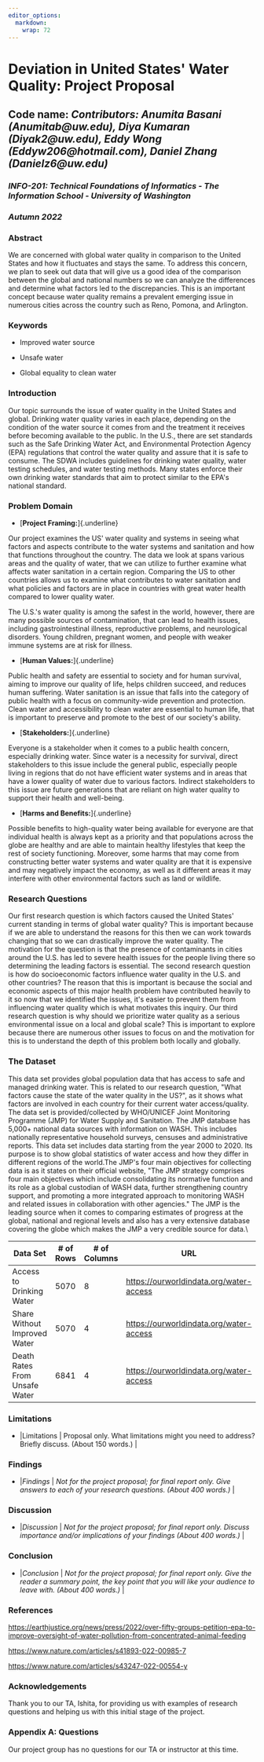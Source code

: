 ```yaml
---
editor_options:
  markdown:
    wrap: 72
---
```


# Deviation in United States' Water Quality: Project Proposal

## Code name: *Contributors: Anumita Basani (Anumitab\@uw.edu), Diya Kumaran (Diyak2\@uw.edu), Eddy Wong (Eddyw206\@hotmail.com), Daniel Zhang (Danielz6\@uw.edu)*

### *INFO-201: Technical Foundations of Informatics - The Information School - University of Washington*

### *Autumn 2022*

### **Abstract**

We are concerned with global water quality in comparison to the United
States and how it fluctuates and stays the same. To address this
concern, we plan to seek out data that will give us a good idea of the
comparison between the global and national numbers so we can analyze the
differences and determine what factors led to the discrepancies. This is
an important concept because water quality remains a prevalent emerging
issue in numerous cities across the country such as Reno, Pomona, and
Arlington.

### Keywords

-   Improved water source

-   Unsafe water

-   Global equality to clean water

### Introduction

Our topic surrounds the issue of water quality in the United States and
global. Drinking water quality varies in each place, depending on the
condition of the water source it comes from and the treatment it
receives before becoming available to the public. In the U.S., there are
set standards such as the Safe Drinking Water Act, and Environmental
Protection Agency (EPA) regulations that control the water quality and
assure that it is safe to consume. The SDWA includes guidelines for
drinking water quality, water testing schedules, and water testing
methods. Many states enforce their own drinking water standards that aim
to protect similar to the EPA's national standard.

### **Problem Domain**

-   [**Project Framing:**]{.underline}

Our project examines the US' water quality and systems in seeing what
factors and aspects contribute to the water systems and sanitation and
how that functions throughout the country. The data we look at spans
various areas and the quality of water, that we can utilize to further
examine what affects water sanitation in a certain region. Comparing the
US to other countries allows us to examine what contributes to water
sanitation and what policies and factors are in place in countries with
great water health compared to lower quality water.

The U.S.'s water quality is among the safest in the world, however,
there are many possible sources of contamination, that can lead to
health issues, including gastrointestinal illness, reproductive
problems, and neurological disorders. Young children, pregnant women,
and people with weaker immune systems are at risk for illness.

-   [**Human Values:**]{.underline}

Public health and safety are essential to society and for human
survival, aiming to improve our quality of life, helps children succeed,
and reduces human suffering. Water sanitation is an issue that falls
into the category of public health with a focus on community-wide
prevention and protection. Clean water and accessibility to clean water
are essential to human life, that is important to preserve and promote
to the best of our society's ability.

-   [**Stakeholders:**]{.underline}

Everyone is a stakeholder when it comes to a public health concern,
especially drinking water. Since water is a necessity for survival,
direct stakeholders to this issue include the general public, especially
people living in regions that do not have efficient water systems and in
areas that have a lower quality of water due to various factors.
Indirect stakeholders to this issue are future generations that are
reliant on high water quality to support their health and well-being.

-   [**Harms and Benefits:**]{.underline}

Possible benefits to high-quality water being available for everyone are
that individual health is always kept as a priority and that populations
across the globe are healthy and are able to maintain healthy lifestyles
that keep the rest of society functioning. Moreover, some harms that may
come from constructing better water systems and water quality are that
it is expensive and may negatively impact the economy, as well as it
different areas it may interfere with other environmental factors such
as land or wildlife.

### Research Questions

Our first research question is which factors caused the United States'
current standing in terms of global water quality? This is important
because if we are able to understand the reasons for this then we can
work towards changing that so we can drastically improve the water
quality. The motivation for the question is that the presence of
contaminants in cities around the U.S. has led to severe health issues
for the people living there so determining the leading factors is
essential. The second research question is how do socioeconomic factors
influence water quality in the U.S. and other countries? The reason that
this is important is because the social and economic aspects of this
major health problem have contributed heavily to it so now that we
identified the issues, it's easier to prevent them from influencing
water quality which is what motivates this inquiry. Our third research
question is why should we prioritize water quality as a serious
environmental issue on a local and global scale? This is important to
explore because there are numerous other issues to focus on and the
motivation for this is to understand the depth of this problem both
locally and globally.

### The Dataset

This data set provides global population data that has access to safe
and managed drinking water. This is related to our research question,
"What factors cause the state of the water quality in the US?", as it
shows what factors are involved in each country for their current water
access/quality. The data set is provided/collected by WHO/UNICEF Joint
Monitoring Programme (JMP) for Water Supply and Sanitation. The JMP
database has 5,000+ national data sources with information on WASH. This
includes nationally representative household surveys, censuses and
administrative reports. This data set includes data starting from the
year 2000 to 2020. Its purpose is to show global statistics of water
access and how they differ in different regions of the world.The JMP's
four main objectives for collecting data is as it states on their
official website, "The JMP strategy comprises four main objectives which
include consolidating its normative function and its role as a global
custodian of WASH data, further strengthening country support, and
promoting a more integrated approach to monitoring WASH and related
issues in collaboration with other agencies." The JMP is the leading
source when it comes to comparing estimates of progress at the global,
national and regional levels and also has a very extensive database
covering the globe which makes the JMP a very credible source for data.\

| **Data Set**                  | **\# of Rows** | **\# of Columns** | **URL**                                   |
|-------------------------------|----------------|-------------------|-------------------------------------------|
| Access to Drinking Water      | 5070           | 8                 | <https://ourworldindata.org/water-access> |
| Share Without Improved Water  | 5070           | 4                 | <https://ourworldindata.org/water-access> |
| Death Rates From Unsafe Water | 6841           | 4                 | <https://ourworldindata.org/water-access> |

### Limitations

-   \|Limitations \| Proposal only. What limitations might you need to
    address? Briefly discuss. (About 150 words.) \|

### Findings

-   \|*Findings* \| *Not for the project proposal; for final report
    only. Give answers to each of your research questions. (About 400
    words.)* \|

### Discussion

-   \|*Discussion* \| *Not for the project proposal; for final report
    only. Discuss importance and/or implications of your findings (About
    400 words.)* \|

### Conclusion

-   \|*Conclusion* \| *Not for the project proposal; for final report
    only. Give the reader a summary point, the key point that you will
    like your audience to leave with. (About 400 words.)* \|

### References

<https://earthjustice.org/news/press/2022/over-fifty-groups-petition-epa-to-improve-oversight-of-water-pollution-from-concentrated-animal-feeding>

<https://www.nature.com/articles/s41893-022-00985-7>

<https://www.nature.com/articles/s43247-022-00554-y>

### Acknowledgements

Thank you to our TA, Ishita, for providing us with examples of research
questions and helping us with this initial stage of the project.

### Appendix A: Questions

Our project group has no questions for our TA or instructor at this
time.
